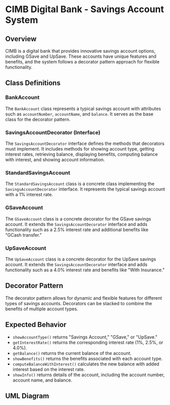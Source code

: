 # CIMB Digital Bank - Savings Account System

## Overview

CIMB is a digital bank that provides innovative savings account options, including GSave and UpSave. These accounts have unique features and benefits, and the system follows a decorator pattern approach for flexible functionality.

## Class Definitions

### BankAccount
The `BankAccount` class represents a typical savings account with attributes such as `accountNumber`, `accountName`, and `balance`. It serves as the base class for the decorator pattern.

### SavingsAccountDecorator (Interface)
The `SavingsAccountDecorator` interface defines the methods that decorators must implement. It includes methods for showing account type, getting interest rates, retrieving balance, displaying benefits, computing balance with interest, and showing account information.

### StandardSavingsAccount
The `StandardSavingsAccount` class is a concrete class implementing the `SavingsAccountDecorator` interface. It represents the typical savings account with a 1% interest rate.

### GSaveAccount
The `GSaveAccount` class is a concrete decorator for the GSave savings account. It extends the `SavingsAccountDecorator` interface and adds functionality such as a 2.5% interest rate and additional benefits like "GCash transfer."

### UpSaveAccount
The `UpSaveAccount` class is a concrete decorator for the UpSave savings account. It extends the `SavingsAccountDecorator` interface and adds functionality such as a 4.0% interest rate and benefits like "With Insurance."


## Decorator Pattern

The decorator pattern allows for dynamic and flexible features for different types of savings accounts. Decorators can be stacked to combine the benefits of multiple account types.

## Expected Behavior

- `showAccountType()` returns "Savings Account," "GSave," or "UpSave."
- `getInterestRate()` returns the corresponding interest rate (1%, 2.5%, or 4.0%).
- `getBalance()` returns the current balance of the account.
- `showBenefits()` returns the benefits associated with each account type.
- `computeBalanceWithInterest()` calculates the new balance with added interest based on the interest rate.
- `showInfo()` returns details of the account, including the account number, account name, and balance.

## UML Diagram




